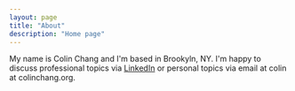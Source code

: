 ```yaml
---
layout: page
title: "About"
description: "Home page"
---
```


My name is Colin Chang and I'm based in Brookyln, NY. I'm happy to discuss professional topics via [LinkedIn](https://www.linkedin.com/in/colinichang/) or personal topics via email at colin at colinchang.org.
